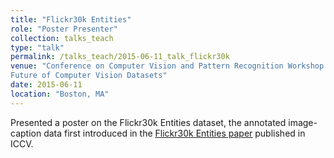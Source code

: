 ```yaml
---
title: "Flickr30k Entities"
role: "Poster Presenter"
collection: talks_teach
type: "talk"
permalink: /talks_teach/2015-06-11_talk_flickr30k
venue: "Conference on Computer Vision and Pattern Recognition Workshop of the 
Future of Computer Vision Datasets"
date: 2015-06-11
location: "Boston, MA"
---
```


Presented a poster on the Flickr30k Entities dataset, the annotated image-caption data
first introduced in the [<u>Flickr30k Entities paper</u>](/patents_pubs/2017-01-01_pub_plummer-flickr30k) 
published in ICCV.

<!---
This poster isn't particularly interesting, and so I've omitted it, but it's in the files/ directory 
in case I change my mind

related_link: "/files/2015_cervantes_flickr30k_poster"
--->
